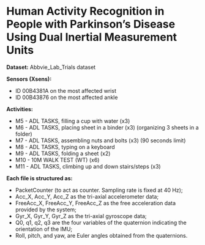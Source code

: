 # Human Activity Recognition in People with Parkinson’s Disease Using Dual Inertial Measurement Units

**Dataset:** Abbvie_Lab_Trials dataset 

**Sensors (Xsens):** 
- ID 00B4381A on the most affected wrist   
- ID 00B43876 on the most affected ankle
                 
**Activities:**
- M5 - ADL TASKS, filling a cup with water (x3)
- M6 - ADL TASKS, placing sheet in a binder (x3) (organizing 3 sheets in a folder)
- M7 - ADL TASKS, assembling nuts and bolts (x3) (90 seconds limit)
- M8 - ADL TASKS, typing on a keyboard
- M9 - ADL TASKS, folding a sheet (x2)
- M10 - 10M WALK TEST (WT) (x6)
- M11 - ADL TASKS, climbing up and down stairs/steps (x3)

**Each file is structured as:**
-	PacketCounter (to act as counter. Sampling rate is fixed at 40 Hz);
-	Acc_X, Acc_Y, Acc_Z as the tri-axial accelerometer data;
-	FreeAcc_X, FreeAcc_Y, FreeAcc_Z as the free acceleration data provided by the system;
-	Gyr_X, Gyr_Y, Gyr_Z as the tri-axial gyroscope data;
-	Q0, q1, q2, q3 are the four variables of the quaternion indicating the orientation of the IMU;
-	Roll, pitch, and yaw, are Euler angles obtained from the quaternions.


